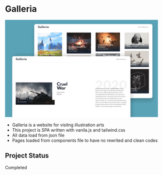 # Galleria
![Design preview for the todo app](galleria-slideshow-preview.png)
- Galleria is a website for visitng illustration arts
- This project is SPA written with vanila.js and tailwind.css
- All data load from json file
- Pages loaded from components file to have no rewrited and clean codes
## Project Status
Completed
